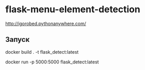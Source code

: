 # flask-menu-element-detection

http://igorobed.pythonanywhere.com/

## Запуск

docker build . -t flask_detect:latest  

docker run -p 5000:5000 flask_detect:latest